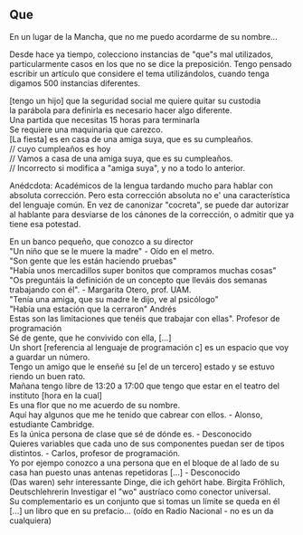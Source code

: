 ## Que

En un lugar de la Mancha, que no me puedo acordarme de su nombre...

Desde hace ya tiempo, colecciono instancias de "que"s mal utilizados, particularmente casos en los que no se dice la preposición.
Tengo pensado escribir un artículo que considere el tema utilizándolos, cuando tenga digamos 500 instancias diferentes.

[tengo un hijo] que la seguridad social me quiere quitar su custodia  
la parábola para definirla es necesario hacer algo diferente.  
Una partida que necesitas 15 horas para terminarla  
Se requiere una maquinaria que carezco.  
[La fiesta] es en casa de una amiga suya, que es su cumpleaños.  
// cuyo cumpleaños es hoy  
// Vamos a casa de una amiga suya, que es su cumpleaños.  
// Incorrecto si modifica a "amiga suya", y no a todo lo anterior.  

Anédcdota: Académicos de la lengua tardando mucho para hablar con absoluta corrección.
Pero esta corrección absoluta no e' una característica del lenguaje común.
En vez de canonizar "cocreta", se puede dar autorizar al hablante para desviarse de los cánones de la corrección, o admitir que ya tiene esa potestad.

En un banco pequeño, que conozco a su director  
"Un niño que se le muere la madre" - Oído en el metro.  
"Son gente que les están haciendo pruebas"  
"Había unos mercadillos super bonitos que compramos muchas cosas"  
"Os preguntáis la definición de un concepto que lleváis dos semanas trabajando con él". - Margarita Otero, prof. UAM.  
"Tenía una amiga, que su madre le dijo, ve al psicólogo"  
"Había una estación que la cerraron" Andrés  
Estas son las limitaciones que tenéis que trabajar con ellas". Profesor de programación  
Sé de gente, que he convivido con ella, [...]  
Un short [referencia al lenguaje de programación c] es un espacio que voy a guardar un número.  
Tengo un amigo que le enseñé su [el de un tercero] estado y se estuvo riendo un buen rato.  
Mañana tengo libre de 13:20 a 17:00 que tengo que estar en el teatro del instituto [hora en la cual]  
Es una flor que no me acuerdo de su nombre.  
Aquí hay algunos que me he tenido que cabrear con ellos. - Alonso, estudiante Cambridge.  
Es la única persona de clase que sé de dónde es. - Desconocido  
Quieres variables que cada uno de sus componentes puedan ser de tipos distintos. - Carlos, profesor de programación.  
Yo por ejempo conozco a una persona que en el bloque de al lado de su casa han puesto unas antenas repetidoras [...] - Desconocido  
(Das waren) sehr interessante Dinge, die ich gehört habe. Birgita Fröhlich, Deutschlehrerin 
Investigar el "wo" austríaco como conector universal.  
Su complementario es un conjunto que si tomas un límite se queda en él  
[...] un libro que en su prefacio... (oído en Radio Nacional - no es un da cualquiera)

